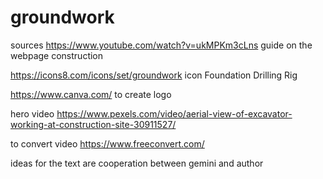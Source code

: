 # groundwork





sources 
https://www.youtube.com/watch?v=ukMPKm3cLns guide on the webpage construction

https://icons8.com/icons/set/groundwork icon Foundation Drilling Rig


https://www.canva.com/ to create logo

hero video https://www.pexels.com/video/aerial-view-of-excavator-working-at-construction-site-30911527/

to convert video https://www.freeconvert.com/

ideas for the text are cooperation between gemini and author